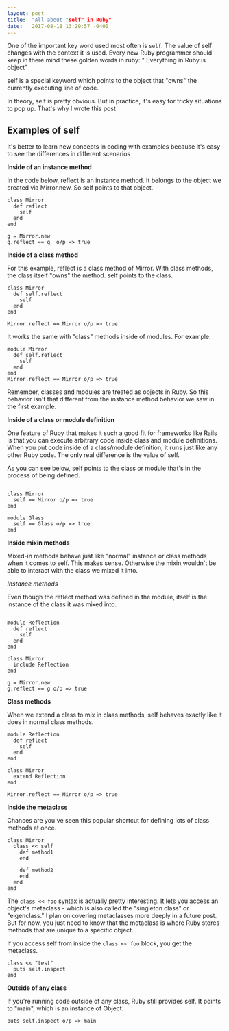 ```yaml
---
layout: post
title:  "All about "self" in Ruby"
date:   2017-08-18 13:29:57 -0400
---
```



One of the important key word used most often is `self`. The value of self changes with the context it is used. Every new Ruby programmer should keep in there mind these golden words in ruby: " Everything in Ruby is object"  

self is a special keyword which points to the object that "owns" the currently executing line of code.

In theory, self is pretty obvious. But in practice, it's easy for tricky situations to pop up. That's why I wrote this post

## Examples of self

It's better to learn new concepts in coding with examples because it's easy to see the differences in different scenarios

**Inside of an instance method**

In the code below, reflect is an instance method. It belongs to the object we created via Mirror.new. So self points to that object.

```
class Mirror
  def reflect
    self
  end
end

g = Mirror.new
g.reflect == g  o/p => true
```

**Inside of a class method**

For this example, reflect is a class method of Mirror. With class methods, the class itself "owns" the method. self points to the class.

```
class Mirror
  def self.reflect
    self
  end
end

Mirror.reflect == Mirror o/p => true
```

It works the same with "class" methods inside of modules. For example:

```
module Mirror
  def self.reflect
    self
  end
end 
Mirror.reflect == Mirror o/p => true
```

Remember, classes and modules are treated as objects in Ruby. So this behavior isn't that different from the instance method behavior we saw in the first example.

**Inside of a class or module definition**

One feature of Ruby that makes it such a good fit for frameworks like Rails is that you can execute arbitrary code inside class and module definitions. When you put code inside of a class/module definition, it runs just like any other Ruby code. The only real difference is the value of self.

As you can see below, self points to the class or module that's in the process of being defined.
```

class Mirror
  self == Mirror o/p => true
end 

module Glass
  self == Glass o/p => true
end 
```

**Inside mixin methods**

Mixed-in methods behave just like "normal" instance or class methods when it comes to self. This makes sense. Otherwise the mixin wouldn't be able to interact with the class we mixed it into.

*Instance methods*

Even though the reflect method was defined in the module, itself is the instance of the class it was mixed into.

```

module Reflection
  def reflect
    self
  end
end 
```

```
class Mirror
  include Reflection
end

g = Mirror.new
g.reflect == g o/p => true
```

**Class methods**

When we extend a class to mix in class methods, self behaves exactly like it does in normal class methods.

```
module Reflection
  def reflect
    self
  end
end 

class Mirror
  extend Reflection
end

Mirror.reflect == Mirror o/p => true
```

**Inside the metaclass**

Chances are you've seen this popular shortcut for defining lots of class methods at once.

```
class Mirror
  class << self 
    def method1
    end

    def method2
    end
  end
end
```

The `class << foo` syntax is actually pretty interesting. It lets you access an object's metaclass - which is also called the "singleton class" or "eigenclass." I plan on covering metaclasses more deeply in a future post. But for now, you just need to know that the metaclass is where Ruby stores methods that are unique to a specific object.

If you access self from inside the `class << foo` block, you get the metaclass.

```
class << "test"
  puts self.inspect
end
```


**Outside of any class**

If you're running code outside of any class, Ruby still provides self. It points to "main", which is an instance of Object:

`puts self.inspect o/p => main`






